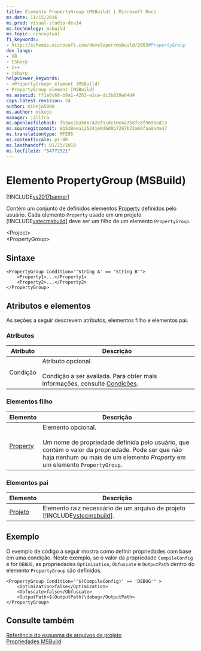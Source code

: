 ```yaml
---
title: Elemento PropertyGroup (MSBuild) | Microsoft Docs
ms.date: 11/15/2016
ms.prod: visual-studio-dev14
ms.technology: msbuild
ms.topic: conceptual
f1_keywords:
- http://schemas.microsoft.com/developer/msbuild/2003#PropertyGroup
dev_langs:
- VB
- CSharp
- C++
- jsharp
helpviewer_keywords:
- <PropertyGroup> element [MSBuild]
- PropertyGroup element [MSBuild]
ms.assetid: ff1e6c68-b9a1-4263-a1ce-dc3b829a64d4
caps.latest.revision: 24
author: mikejo5000
ms.author: mikejo
manager: jillfra
ms.openlocfilehash: fb3ae2ba566c42ef1cde10e4a758fe8f9698ed13
ms.sourcegitcommit: 8b538eea125241e9d6d8b7297b72a66faa9a4a47
ms.translationtype: MTE95
ms.contentlocale: pt-BR
ms.lasthandoff: 01/23/2019
ms.locfileid: "54772521"
---
```

# <a name="propertygroup-element-msbuild"></a>Elemento PropertyGroup (MSBuild)
[!INCLUDE[vs2017banner](../includes/vs2017banner.md)]

  
Contém um conjunto de definidos elementos [Property](../msbuild/property-element-msbuild.md) definidos pelo usuário. Cada elemento `Property` usado em um projeto [!INCLUDE[vstecmsbuild](../includes/vstecmsbuild-md.md)] deve ser um filho de um elemento `PropertyGroup`.  
  
 \<Project>  
 \<PropertyGroup>  
  
## <a name="syntax"></a>Sintaxe  
  
```  
<PropertyGroup Condition="'String A' == 'String B'">  
    <Property1>...</Property1>  
    <Property2>...</Property2>  
</PropertyGroup>  
```  
  
## <a name="attributes-and-elements"></a>Atributos e elementos  
 As seções a seguir descrevem atributos, elementos filho e elementos pai.  
  
### <a name="attributes"></a>Atributos  
  
|Atributo|Descrição|  
|---------------|-----------------|  
|Condição|Atributo opcional.<br /><br /> Condição a ser avaliada. Para obter mais informações, consulte [Condições](../msbuild/msbuild-conditions.md).|  
  
### <a name="child-elements"></a>Elementos filho  
  
|Elemento|Descrição|  
|-------------|-----------------|  
|[Property](../msbuild/property-element-msbuild.md)|Elemento opcional.<br /><br /> Um nome de propriedade definida pelo usuário, que contém o valor da propriedade. Pode ser que não haja nenhum ou mais de um elemento *Property* em um elemento `PropertyGroup`.|  
  
### <a name="parent-elements"></a>Elementos pai  
  
|Elemento|Descrição|  
|-------------|-----------------|  
|[Projeto](../msbuild/project-element-msbuild.md)|Elemento raiz necessário de um arquivo de projeto [!INCLUDE[vstecmsbuild](../includes/vstecmsbuild-md.md)].|  
  
## <a name="example"></a>Exemplo  
 O exemplo de código a seguir mostra como definir propriedades com base em uma condição. Neste exemplo, se o valor da propriedade `CompileConfig` é for `DEBUG`, as propriedades `Optimization`, `Obfuscate` e `OutputPath` dentro do elemento `PropertyGroup` são definidos.  
  
```  
<PropertyGroup Condition="'$(CompileConfig)' == 'DEBUG'" >  
    <Optimization>false</Optimization>  
    <Obfuscate>false</Obfuscate>  
    <OutputPath>$(OutputPath)\debug</OutputPath>  
</PropertyGroup>  
```  
  
## <a name="see-also"></a>Consulte também  
 [Referência do esquema de arquivos de projeto](../msbuild/msbuild-project-file-schema-reference.md)  
 [Propriedades MSBuild](msbuild-properties1.md)
